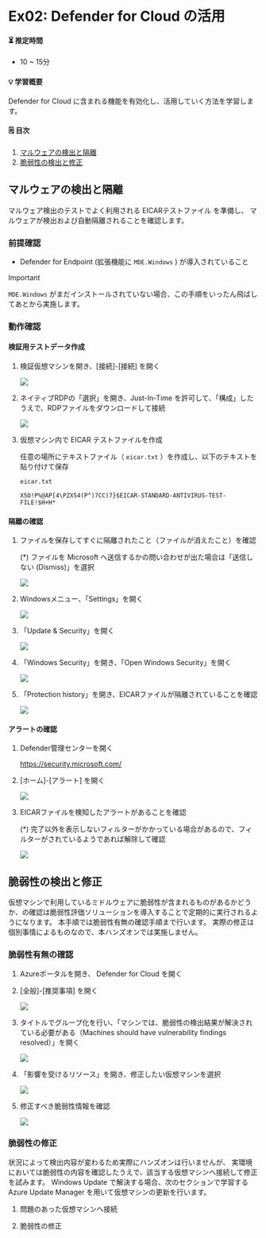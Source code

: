 # Ex02: Defender for Cloud の活用

#### ⏳ 推定時間

- 10 ~ 15分

#### 💡 学習概要

Defender for Cloud に含まれる機能を有効化し、活用していく方法を学習します。

#### 🗒️ 目次

1. [マルウェアの検出と隔離](#マルウェアの検出と隔離)
1. [脆弱性の検出と修正](#脆弱性の検出と修正)


## マルウェアの検出と隔離

マルウェア検出のテストでよく利用される EICARテストファイル を準備し、
マルウェアが検出および自動隔離されることを確認します。

### 前提確認

- Defender for Endpoint (拡張機能に `MDE.Windows` ) が導入されていること

> [!IMPORTANT]
> `MDE.Windows` がまだインストールされていない場合、この手順をいったん飛ばしてあとから実施します。


### 動作確認

#### 検証用テストデータ作成

1. 検証仮想マシンを開き、[接続]-[接続] を開く

    ![](../images/ex02/001-rdp.png)

1. ネイティブRDPの「選択」を開き、Just-In-Time を許可して、「構成」したうえで、RDPファイルをダウンロードして接続

    ![](../images/ex02/002-rdp.png)

1. 仮想マシン内で EICAR テストファイルを作成

    任意の場所にテキストファイル（ `eicar.txt` ）を作成し、以下のテキストを貼り付けて保存

    `eicar.txt`

    ```
    X5O!P%@AP[4\PZX54(P^)7CC)7}$EICAR-STANDARD-ANTIVIRUS-TEST-FILE!$H+H*
    ```

#### 隔離の確認

1. ファイルを保存してすぐに隔離されたこと（ファイルが消えたこと）を確認

    (*) ファイルを Microsoft へ送信するかの問い合わせが出た場合は「送信しない (Dismiss)」を選択

    ![](../images/ex02/100-av.png)

1. Windowsメニュー、「Settings」を開く

    ![](../images/ex02/101-av.png)

1. 「Update & Security」を開く

    ![](../images/ex02/102-av.png)

1. 「Windows Security」を開き、「Open Windows Security」を開く

    ![](../images/ex02/103-av.png)

1. 「Protection history」を開き、EICARファイルが隔離されていることを確認

    ![](../images/ex02/104-av.png)


#### アラートの確認

1. Defender管理センターを開く

    https://security.microsoft.com/

1. [ホーム]-[アラート] を開く

    ![](../images/ex02/105-av.png)

1. EICARファイルを検知したアラートがあることを確認

    (*) 完了以外を表示しないフィルターがかかっている場合があるので、フィルターがされているようであれば解除して確認

    ![](../images/ex02/106-av.png)


## 脆弱性の検出と修正

仮想マシンで利用しているミドルウェアに脆弱性が含まれるものがあるかどうか、の確認は脆弱性評価ソリューションを導入することで定期的に実行されるようになります。
本手順では脆弱性有無の確認手順まで行います。
実際の修正は個別事情によるものなので、本ハンズオンでは実施しません。

### 脆弱性有無の確認

1. Azureポータルを開き、 Defender for Cloud を開く

1. [全般]-[推奨事項] を開く

    ![](../images/ex02/201-vulnerability.png)

1. タイトルでグループ化を行い、「マシンでは、脆弱性の検出結果が解決されている必要がある（Machines should have vulnerability findings resolved）」を開く

    ![](../images/ex02/202-vulnerability.png)

1. 「影響を受けるリソース」を開き、修正したい仮想マシンを選択

    ![](../images/ex02/203-vulnerability.png)

1. 修正すべき脆弱性情報を確認

    ![](../images/ex02/204-vulnerability.png)

### 脆弱性の修正

状況によって検出内容が変わるため実際にハンズオンは行いませんが、
実環境においては脆弱性の内容を確認したうえで、該当する仮想マシンへ接続して修正を試みます。
Windows Update で解決する場合、次のセクションで学習する Azure Update Manager を用いて仮想マシンの更新を行います。

1. 問題のあった仮想マシンへ接続

1. 脆弱性の修正


